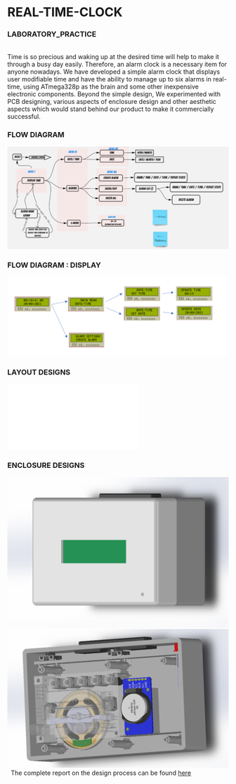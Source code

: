 # REAL-TIME-CLOCK 
### LABORATORY_PRACTICE
<br>
Time is so precious and waking up at the desired time will help to make it through a busy day easily. Therefore, an alarm clock is a necessary item for anyone nowadays. We have developed a simple alarm clock that displays user modifiable time and have the ability
to manage up to six alarms in real-time, using ATmega328p as the brain and some other inexpensive electronic components. Beyond the simple design, We experimented with PCB designing, various aspects of enclosure
design and other aesthetic aspects which would stand behind our product to make it commercially successful.

### FLOW DIAGRAM
![Flow Diagram](./Report/Images/flow.png)
### FLOW DIAGRAM : DISPLAY
![Flow Diagram : Display](./Report/Images/flow2.png)
### LAYOUT DESIGNS
![Layout](./Report/Images/layout.pdf)
### ENCLOSURE DESIGNS
![Enclosure : Front](./Report/Images/fronte.png)
![Enclosure : Back](./Report/Images/backb.png)
\
&nbsp;
The complete report on the design process can be found [here](https://github.com/sanjith1999/Laboratory-Practice1-Real-Time-Clock/blob/master/Report/main.pdf)
